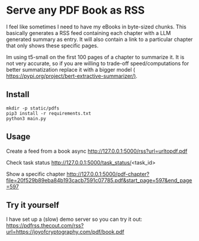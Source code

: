 # Serve any PDF Book as RSS

I feel like sometimes I need to have my eBooks in byte-sized chunks.
This basically generates a RSS feed containing each chapter with a LLM generated summary as entry. 
It will also contain a link to a particular chapter that only shows these specific pages.

Im using t5-small on the first 100 pages of a chapter to summarize it. It is not very accurate, so if you are willing to trade-off speed/computations for better summatization replace it with a bigger model ( [https://pypi.org/project/bert-extractive-summarizer/)](https://huggingface.co/models?pipeline_tag=summarization).

## Install

```
mkdir -p static/pdfs
pip3 install -r requirements.txt
python3 main.py
```

## Usage

Create a feed from a book async
http://127.0.0.1:5000/rss?url=urltopdf.pdf

Check task status
http://127.0.0.1:5000/task_status/<task_id>

Show a specific chapter
http://127.0.0.1:5000/pdf-chapter?file=20f529b89eba84b193cacb7591c07785.pdf&start_page=597&end_page=597

## Try it yourself
I have set up a (slow) demo server so you can try it out:
https://pdfrss.thecout.com/rss?url=https://joyofcryptography.com/pdf/book.pdf
